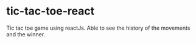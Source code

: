 # tic-tac-toe-react
Tic tac toe game using reactJs. Able to see the history of the movements and the winner.
